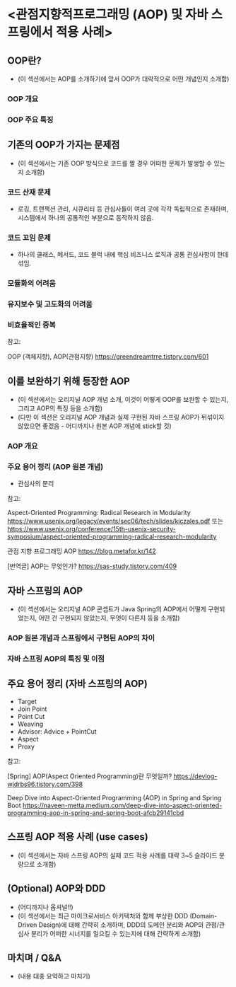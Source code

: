 # <관점지향적프로그래밍 (AOP) 및 자바 스프링에서 적용 사례>

## OOP란?
- (이 섹션에서는 AOP를 소개하기에 앞서 OOP가 대략적으로 어떤 개념인지 소개함)
### OOP 개요
### OOP 주요 특징

## 기존의 OOP가 가지는 문제점
- (이 섹션에서는 기존 OOP 방식으로 코드를 짤 경우 어떠한 문제가 발생할 수 있는지 소개함)
### 코드 산재 문제
- 로깅, 트랜잭션 관리, 시큐리티 등 관심사들이 여러 곳에 각각 독립적으로 존재하며, 시스템에서 하나의 공통적인 부분으로 동작하지 않음.
### 코드 꼬임 문제
- 하나의 클래스, 메서드, 코드 블럭 내에 핵심 비즈니스 로직과 공통 관심사항이 한데 섞임.
### 모듈화의 어려움
### 유지보수 및 고도화의 어려움
### 비효율적인 중복


참고: 

OOP (객체지향), AOP(관점지향) https://greendreamtrre.tistory.com/601

## 이를 보완하기 위해 등장한 AOP
- (이 섹션에서는 오리지널 AOP 개념 소개, 이것이 어떻게 OOP를 보완할 수 있는지, 그리고 AOP의 특징 등을 소개함)
- (다만 이 섹션은 오리지널 AOP 개념과 실제 구현된 자바 스프링 AOP가 뒤섞이지 않았으면 좋겠음 - 어디까지나 원본 AOP 개념에 stick할 것)
### AOP 개요
### 주요 용어 정리 (AOP 원본 개념)
- 관심사의 분리


참고: 

Aspect-Oriented Programming: Radical Research in Modularity https://www.usenix.org/legacy/events/sec06/tech/slides/kiczales.pdf 또는 https://www.usenix.org/conference/15th-usenix-security-symposium/aspect-oriented-programming-radical-research-modularity

관점 지향 프로그래밍 AOP https://blog.metafor.kr/142

[번역글] AOP는 무엇인가? https://sas-study.tistory.com/409

## 자바 스프링의 AOP
- (이 섹션에서는 오리지널 AOP 콘셉트가 Java Spring의 AOP에서 어떻게 구현되었는지, 어떤 건 구현되지 않았는지, 무엇이 다른지 등을 소개함)
### AOP 원본 개념과 스프링에서 구현된 AOP의 차이
### 자바 스프링 AOP의 특징 및 이점

## 주요 용어 정리 (자바 스프링의 AOP)
- Target
- Join Point
- Point Cut
- Weaving
- Advisor: Advice + PointCut
- Aspect
- Proxy


참고:

[Spring] AOP(Aspect Oriented Programming)란 무엇일까? https://devlog-wjdrbs96.tistory.com/398

Deep Dive into Aspect-Oriented Programming (AOP) in Spring and Spring Boot https://naveen-metta.medium.com/deep-dive-into-aspect-oriented-programming-aop-in-spring-and-spring-boot-afcb29141cbd

## 스프링 AOP 적용 사례 (use cases)
- (이 섹션에서는 자바 스프링 AOP의 실제 코드 적용 사례를 대략 3~5 슬라이드 분량으로 소개함)

## (Optional) AOP와 DDD
- (어디까지나 옵셔널!!)
- (이 섹션에서는 최근 마이크로서비스 아키텍처와 함께 부상한 DDD (Domain-Driven Design)에 대해 간략히 소개하며, DDD의 도메인 분리와 AOP의 관점/관심사 분리가 어떠한 시너지를 일으킬 수 있는지에 대해 간략하게 소개함)

## 마치며 / Q&A
- (내용 대충 요약하고 마치기)

